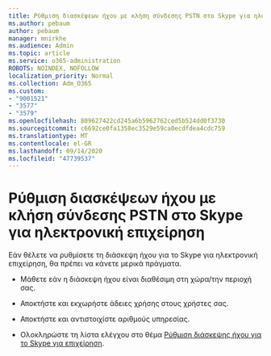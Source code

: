 ```yaml
---
title: Ρύθμιση διασκέψεων ήχου με κλήση σύνδεσης PSTN στο Skype για ηλεκτρονική επιχείρηση
ms.author: pebaum
author: pebaum
manager: mnirkhe
ms.audience: Admin
ms.topic: article
ms.service: o365-administration
ROBOTS: NOINDEX, NOFOLLOW
localization_priority: Normal
ms.collection: Adm_O365
ms.custom:
- "9001521"
- "3577"
- "3579"
ms.openlocfilehash: 809627422cd245a6b5962762ced5b524dd0f3730
ms.sourcegitcommit: c6692ce0fa1358ec3529e59ca0ecdfdea4cdc759
ms.translationtype: MT
ms.contentlocale: el-GR
ms.lasthandoff: 09/14/2020
ms.locfileid: "47739537"
---
```

# <a name="setup-pstn-dial-in-audio-conferencing-in-skype-for-business-online"></a>Ρύθμιση διασκέψεων ήχου με κλήση σύνδεσης PSTN στο Skype για ηλεκτρονική επιχείρηση

Εάν θέλετε να ρυθμίσετε τη διάσκεψη ήχου για το Skype για ηλεκτρονική επιχείρηση, θα πρέπει να κάνετε μερικά πράγματα. 

- Μάθετε εάν η διάσκεψη ήχου είναι διαθέσιμη στη χώρα/την περιοχή σας.

- Αποκτήστε και εκχωρήστε άδειες χρήσης στους χρήστες σας.

- Αποκτήστε και αντιστοιχίστε αριθμούς υπηρεσίας.

- Ολοκληρώστε τη λίστα ελέγχου στο θέμα [Ρύθμιση διάσκεψης ήχου για το Skype για επιχείρηση](https://docs.microsoft.com/SkypeForBusiness/audio-conferencing-in-office-365/set-up-audio-conferencing).
